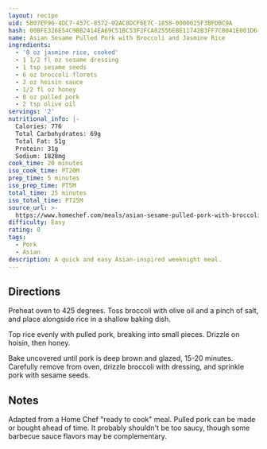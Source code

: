 ```yaml
---
layout: recipe
uid: 5807EF96-4DC7-457C-8572-02AC8DCF6E7C-1858-0000025F3BFDBC9A
hash: 00BFE326E54C9BB2414EA69C51BC53F2FCA82556EBE11742B3FF7C8041E001D6
name: Asian Sesame Pulled Pork with Broccoli and Jasmine Rice
ingredients:
  - '8 oz jasmine rice, cooked'
  - 1 1/2 fl oz sesame dressing
  - 1 tsp sesame seeds
  - 6 oz broccoli florets
  - 2 oz hoisin sauce
  - 1/2 fl oz honey
  - 8 oz pulled pork
  - 2 tsp olive oil
servings: '2'
nutritional_info: |-
  Calories: 776
  Total Carbohydrates: 69g
  Total Fat: 51g
  Protein: 31g
  Sodium: 1828mg
cook_time: 20 minutes
iso_cook_time: PT20M
prep_time: 5 minutes
iso_prep_time: PT5M
total_time: 25 minutes
iso_total_time: PT25M
source_url: >-
  https://www.homechef.com/meals/asian-sesame-pulled-pork-with-broccoli-and-jasmine-rice
difficulty: Easy
rating: 0
tags:
  - Pork
  - Asian
description: A quick and easy Asian-inspired weeknight meal.
---
```

## Directions

Preheat oven to 425 degrees. Toss broccoli with olive oil and a pinch of salt, and place alongside rice in a shallow baking dish.
 
Top rice evenly with pulled pork, breaking into small pieces. Drizzle on hoisin, then honey.
 
Bake uncovered until pork is deep brown and glazed, 15-20 minutes. Carefully remove from oven, drizzle broccoli with dressing, and sprinkle pork with sesame seeds.
## Notes

Adapted from a Home Chef "ready to cook" meal. Pulled pork can be made or bought ahead of time. It probably shouldn't be too saucy, though some barbecue sauce flavors may be complementary.

